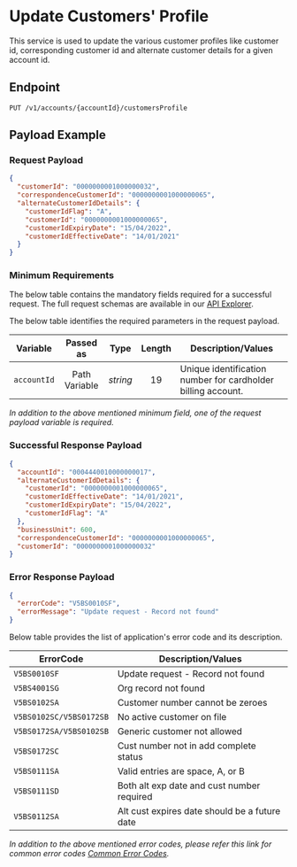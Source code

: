 # Update Customers' Profile

This service is used to update the various customer profiles like customer id, corresponding customer id and alternate customer details for a given account id.
  
## Endpoint

`PUT /v1/accounts/{accountId}/customersProfile`

## Payload Example

### Request Payload

```json
{
  "customerId": "0000000001000000032",
  "correspondenceCustomerId": "0000000001000000065",
  "alternateCustomerIdDetails": {
    "customerIdFlag": "A",
    "customerId": "0000000001000000065",
    "customerIdExpiryDate": "15/04/2022",
    "customerIdEffectiveDate": "14/01/2021"
  }
}

```

### Minimum Requirements

The below table contains the mandatory fields required for a successful request. The full request schemas are available in our [API Explorer](../api/?type=put&path=/v1/accounts/{accountId}/customersProfile).

The below table identifies the required parameters in the request payload.

| Variable | Passed as | Type | Length | Description/Values |
| -------- | :-------: | :--: | :------------: | ------------------ |
| `accountId` | Path Variable | *string* | 19 | Unique identification number for cardholder billing account. | 

*In addition to the above mentioned minimum field, one of the request payload variable is required.*

### Successful Response Payload

```json
{
  "accountId": "0004440010000000017",
  "alternateCustomerIdDetails": {
    "customerId": "0000000001000000065",
    "customerIdEffectiveDate": "14/01/2021",
    "customerIdExpiryDate": "15/04/2022",
    "customerIdFlag": "A"
  },
  "businessUnit": 600,
  "correspondenceCustomerId": "0000000001000000065",
  "customerId": "0000000001000000032"
}
```

### Error Response Payload

```json
{
  "errorCode": "V5BS0010SF",
  "errorMessage": "Update request - Record not found"  
}
```

Below table provides the list of application's error code and its description.

| ErrorCode |  Description/Values |
| --------  | ------------------ |
| `V5BS0010SF` | Update request - Record not found |  
| `V5BS4001SG` | Org record not found |  
| `V5BS0102SA` | Customer number cannot be zeroes |   
| `V5BS0102SC/V5BS0172SB` | No active customer on file |    
| `V5BS0172SA/V5BS0102SB` | Generic customer not allowed |  
| `V5BS0172SC` | Cust number not in add complete status |  
| `V5BS0111SA` | Valid entries are space, A, or B |  
| `V5BS0111SD` | Both alt exp date and cust number required |  
| `V5BS0112SA` | Alt cust expires date should be a future date |  

*In addition to the above mentioned error codes, please refer this link for common error codes [Common Error Codes](..docs/?path=docs/common-error-codes.md).*